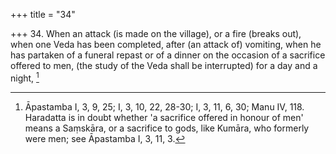 +++
title = "34"

+++
34. When an attack (is made on the village), or a fire (breaks out), when one Veda has been completed, after (an attack of) vomiting, when he has partaken of a funeral repast or of a dinner on the occasion of a sacrifice offered to men, (the study of the Veda shall be interrupted) for a day and a night, [^24] 


[^24]:  Āpastamba I, 3, 9, 25; I, 3, 10, 22, 28-30; I, 3, 11, 6, 30; Manu IV, 118. Haradatta is in doubt whether 'a sacrifice offered in honour of men' means a Saṃskāra, or a sacrifice to gods, like Kumāra, who formerly were men; see Āpastamba I, 3, 11, 3.
